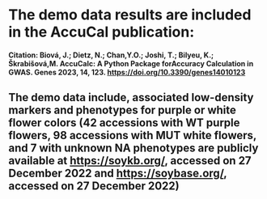 # The demo data results are included in the AccuCal publication:
#### Citation: Biová, J.; Dietz, N.; Chan,Y.O.; Joshi, T.; Bilyeu, K.; Škrabišová,M. AccuCalc: A Python Package forAccuracy Calculation in GWAS. Genes 2023, 14, 123. https://doi.org/10.3390/genes14010123
## The demo data include, associated low-density markers and phenotypes for purple or white flower colors (42 accessions with WT purple flowers, 98 accessions with MUT white flowers, and 7 with unknown NA phenotypes are publicly available at https://soykb.org/, accessed on 27 December 2022 and https://soybase.org/, accessed on 27 December 2022)
